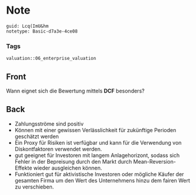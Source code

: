 # Note
```
guid: Lcq(ImU&hm
notetype: Basic-d7a3e-4ce08
```

### Tags
```
valuation::06_enterprise_valuation
```

## Front
Wann eignet sich die Bewertung mittels <b>DCF</b> besonders?

## Back
<div>
  <div>
    <ul>
      <li>Zahlungsströme sind positiv
      <li>Können mit einer gewissen Verlässlichkeit für zukünftige
      Perioden geschätzt werden
      <li>Ein Proxy für Risiken ist verfügbar und kann für die
      Verwendung von Diskontfaktoren verwendet werden.
      <li>gut geeignet für Investoren mit langem Anlagehorizont,
      sodass sich Fehler in der Bepreisung durch den Markt durch
      Mean-Reversion-Effekte wieder ausgleichen können.
      <li>Funktioniert gut für aktivistische Investoren oder
      mögliche Käufer der gesamten Firma um den Wert des
      Unternehmens hinzu dem fairen Wert zu verschieben.
    </ul>
  </div>
</div>
